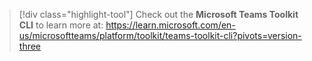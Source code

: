 > [!div class="highlight-tool"] 
> Check out the **Microsoft Teams Toolkit CLI** to learn more at: https://learn.microsoft.com/en-us/microsoftteams/platform/toolkit/teams-toolkit-cli?pivots=version-three